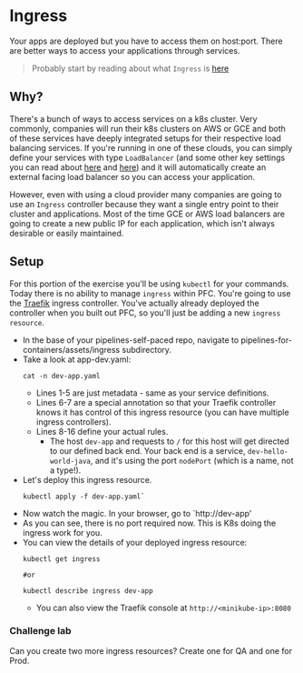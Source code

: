 Ingress
=======
Your apps are deployed but you have to access them on host:port. There are better ways to access your applications through services.

> Probably start by reading about what `Ingress` is [here](https://kubernetes.io/docs/concepts/services-networking/ingress/)

## Why?  
There's a bunch of ways to access services on a k8s cluster.  Very commonly, companies will run their k8s clusters on AWS or GCE and both of these services have deeply integrated setups for their respective load balancing services. If you're running in one of these clouds, you can simply define your services with type `LoadBalancer` (and some other key settings you can read about [here](https://aws.amazon.com/blogs/opensource/network-load-balancer-support-in-kubernetes-1-9/) and [here](https://cloud.google.com/kubernetes-engine/docs/load-balancer)) and it will automatically create an external facing load balancer so you can access your application.
  
However, even with using a cloud provider many companies are going to use an `Ingress` controller because they want a single entry point to their cluster and applications. Most of the time GCE or AWS load balancers are going to create a new public IP for each application, which isn't always desirable or easily maintained.


## Setup
For this portion of the exercise you'll be using `kubectl` for your commands. Today there is no ability to manage `ingress` within PFC.  You're going to use the [Traefik](https://traefik.io/) ingress controller. You've actually already deployed the controller when you built out PFC, so you'll just be adding a new `ingress resource`.

* In the base of your pipelines-self-paced repo, navigate to pipelines-for-containers/assets/ingress subdirectory.
* Take a look at app-dev.yaml:
  ```
  cat -n dev-app.yaml
  ```
  * Lines 1-5 are just metadata - same as your service definitions.
  * Lines 6-7 are a special annotation so that your Traefik controller knows it has control of this ingress resource (you can have multiple ingress controllers).
  * Lines 8-16 define your actual rules.
    * The host `dev-app` and requests to `/` for this host will get directed to our defined back end. Your back end is a service, `dev-hello-world-java`, and it's using the port `nodePort` (which is a name, not a type!). 
* Let's deploy this ingress resource.
  ```
  kubectl apply -f dev-app.yaml`
  ```
* Now watch the magic. In your browser, go to `http://dev-app'
* As you can see, there is no port required now. This is K8s doing the ingress work for you.
* You can view the details of your deployed ingress resource:
  ```
  kubectl get ingress
  
  #or  
  
  kubectl describe ingress dev-app
  ```
  * You can also view the Traefik console at `http://<minikube-ip>:8080`
  
### Challenge lab  
Can you create two more ingress resources? Create one for QA and one for Prod.

